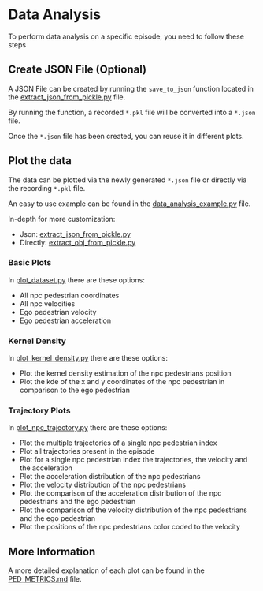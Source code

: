 # Data Analysis

To perform data analysis on a specific episode, you need to follow these steps

## Create JSON File (Optional)

A JSON File can be created by running the `save_to_json` function located in the [extract_json_from_pickle.py](../robot_sf/data_analysis/extract_json_from_pickle.py) file.

By running the function, a recorded `*.pkl` file will be converted into a `*.json` file.

Once the `*.json` file has been created, you can reuse it in different plots.

## Plot the data

The data can be plotted via the newly generated `*.json` file or directly via the recording `*.pkl` file.

An easy to use example can be found in the [data_analysis_example.py](../examples/data_analysis_example.py) file.

In-depth for more customization: 
- Json: [extract_json_from_pickle.py](../robot_sf/data_analysis/extract_json_from_pickle.py)
- Directly: [extract_obj_from_pickle.py](../robot_sf/data_analysis/extract_obj_from_pickle.py)

### Basic Plots

In [plot_dataset.py](../robot_sf/data_analysis/plot_dataset.py) there are these options:

- All npc pedestrian coordinates
- All npc velocities
- Ego pedestrian velocity
- Ego pedestrian acceleration

### Kernel Density

In [plot_kernel_density.py](../robot_sf/data_analysis/plot_kernel_density.py) there are these options:

- Plot the kernel density estimation of the npc pedestrians position
- Plot the kde of the x and y coordinates of the npc pedestrian in comparison to the ego pedestrian

### Trajectory Plots

In [plot_npc_trajectory.py](../robot_sf/data_analysis/plot_npc_trajectory.py) there are these options:

- Plot the multiple trajectories of a single npc pedestrian index
- Plot all trajectories present in the episode
- Plot for a single npc pedestrian index the trajectories, the velocity and the acceleration
- Plot the acceleration distribution of the npc pedestrians
- Plot the velocity distribution of the npc pedestrians
- Plot the comparison of the acceleration distribution of the npc pedestrians and the ego pedestrian
- Plot the comparison of the velocity distribution of the npc pedestrians and the ego pedestrian
- Plot the positions of the npc pedestrians color coded to the velocity

## More Information

A more detailed explanation of each plot can be found in the [PED_METRICS.md](./ped_metrics/PED_METRICS.md) file.